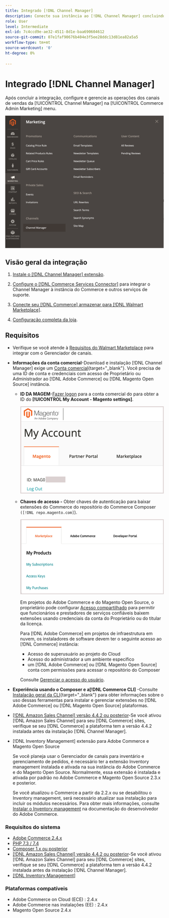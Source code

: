 ```yaml
---
title: Integrado [!DNL Channel Manager]
description: Conecte sua instância ao [!DNL Channel Manager] concluindo algumas etapas de integração.
role: User
level: Intermediate
exl-id: 7c4ccd9e-ae32-4511-8d1e-baa690604612
source-git-commit: 07e1faf90676b404e3f5ee28ddc13d81ea82a5a5
workflow-type: tm+mt
source-wordcount: '0'
ht-degree: 0%

---
```



# Integrado [!DNL Channel Manager]

Após concluir a integração, configure e gerencie as operações dos canais de vendas da [!UICONTROL Channel Manager] na [!UICONTROL Commerce Admin Marketing] menu.

![[!DNL Channel Manager] opção na visualização Administração](assets/channel-manager-admin-view.png)

## Visão geral da integração

1. [Instale o [!DNL Channel Manager] extensão](install.md).

1. [Configure o [!DNL Commerce Services Connector]](connect.md) para integrar o Channel Manager à instância do Commerce e outros serviços de suporte.

1. [Conecte seu [!DNL Commerce] armazenar para [!DNL Walmart Marketplace]](connect.md).

1. [Configuração completa da loja](complete-store-setup.md).

## Requisitos

- Verifique se você atende à [Requisitos do Walmart Marketplace](walmart-requirements.md) para integrar com o Gerenciador de canais.

- **Informações da conta comercial**-Download e instalação [!DNL Channel Manager] exige um [Conta comercial](https://docs.magento.com/user-guide/magento/magento-account.html){target=&quot;_blank&quot;}. Você precisa de uma ID de conta e credenciais com acesso de Proprietário ou Administrador ao [!DNL Adobe Commerce] ou [!DNL Magento Open Source] instância.

   - **ID DA MAGEM**-[Fazer logon](https://account.magento.com/customer/account/login/) para a conta comercial do para obter a ID do **[!UICONTROL My Account - Magento settings]**.

      ![[!DNL MAGEID] nas configurações da conta do Commerce](assets/mageid-my-commerce-account.png)

   - **Chaves de acesso -** Obter chaves de autenticação para baixar extensões do Commerce do repositório do Commerce Composer `([!DNL repo.magento.com]`).

      ![[!UICONTROL Commerce Marketplace access keys]](assets/commerce-marketplace-access-keys.png)

      Em projetos do Adobe Commerce e do Magento Open Source, o proprietário pode configurar [Acesso compartilhado](https://docs.magento.com/user-guide/magento/magento-account-share.html) para permitir que funcionários e prestadores de serviços confiáveis baixem extensões usando credenciais da conta do Proprietário ou do titular da licença.

      Para [!DNL Adobe Commerce] em projetos de infraestrutura em nuvem, os instaladores de software devem ter o seguinte acesso ao [!DNL Commerce] instância:

      - Acesso de superusuário ao projeto do Cloud
      - Acesso do administrador a um ambiente específico
      - um [!DNL Adobe Commerce] ou [!DNL Magento Open Source] conta com permissões para acessar o repositório do Composer

      Consulte [Gerenciar o acesso do usuário](https://devdocs.magento.com/cloud/project/user-admin.html).


- **Experiência usando o Composer e a[!DNL Commerce CLI]** -Consulte [Instalação geral da CLI](https://devdocs.magento.com/extensions/install/){target=&quot;_blank&quot;} para obter informações sobre o uso dessas ferramentas para instalar e gerenciar extensões no [!DNL Adobe Commerce] ou [!DNL Magento Open Source] plataformas.

- [[!DNL Amazon Sales Channel] versão 4.4.2 ou posterior](https://experienceleague.adobe.com/docs/commerce-channels/amazon/release-notes.html)-Se você ativou [!DNL Amazon Sales Channel] para seu [!DNL Commerce] sites, verifique se seu [!DNL Commerce] a plataforma tem a versão 4.4.2 instalada antes da instalação [!DNL Channel Manager].

- [!DNL Inventory Management] extensão para Adobe Commerce e Magento Open Source

   Se você planeja usar o Gerenciador de canais para inventário e gerenciamento de pedidos, é necessário ter a extensão Inventory management instalada e ativada na sua instância do Adobe Commerce e do Magento Open Source. Normalmente, essa extensão é instalada e ativada por padrão no Adobe Commerce e Magento Open Source 2.3.x e posterior.

   Se você atualizou o Commerce a partir da 2.2.x ou se desabilitou o Inventory management, será necessário atualizar sua instalação para incluir os módulos necessários. Para obter mais informações, consulte [Instalar o Inventory management](https://devdocs.magento.com/extensions/inventory-management/) na documentação do desenvolvedor do Adobe Commerce.

### Requisitos do sistema

- [Adobe Commerce 2.4.x](https://devdocs.magento.com/release/released-versions.html)
- [PHP 7.3 / 7.4](https://devdocs.magento.com/guides/v2.4/install-gde/prereq/php-settings.html)
- [Composer 1.x ou posterior](https://devdocs.magento.com/cloud/reference/cloud-composer.html)
- [[!DNL Amazon Sales Channel] versão 4.4.2 ou posterior](https://experienceleague.adobe.com/docs/commerce-channels/amazon/release-notes.html)-Se você ativou [!DNL Amazon Sales Channel] para seu [!DNL Commerce] sites, verifique se seu [!DNL Commerce] a plataforma tem a versão 4.4.2 instalada antes da instalação [!DNL Channel Manager].
- [[!DNL Inventory Management]](https://devdocs.magento.com/extensions/inventory-management/)

### Plataformas compatíveis

- Adobe Commerce on Cloud (ECE) : 2.4.x
- Adobe Commerce nas instalações (EE) : 2.4.x
- Magento Open Source 2.4.x
